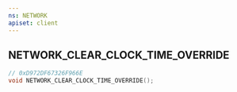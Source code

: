 ```yaml
---
ns: NETWORK
apiset: client
---
```

## NETWORK_CLEAR_CLOCK_TIME_OVERRIDE

```c
// 0xD972DF67326F966E
void NETWORK_CLEAR_CLOCK_TIME_OVERRIDE();
```